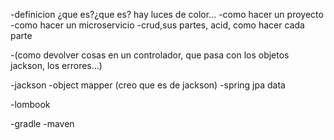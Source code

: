 -definicion ¿que es?¿que es? hay luces de color...
-como hacer un proyecto
-como hacer un microservicio
	-crud,sus partes, acid, como hacer cada parte

-(como devolver cosas en un controlador, que pasa con los objetos jackson, los errores...)

-jackson
	-object mapper (creo que es de jackson)
-spring jpa data

-lombook

-gradle
-maven 